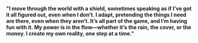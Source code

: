 **"I move through the world with a shield, sometimes speaking as if I’ve got it all figured out, even when I don’t. I adapt, pretending the things I need are there, even when they aren’t. It’s all part of the game, and I’m having fun with it. My power is in the flow—whether it’s the rain, the cover, or the money. I create my own reality, one step at a time."**